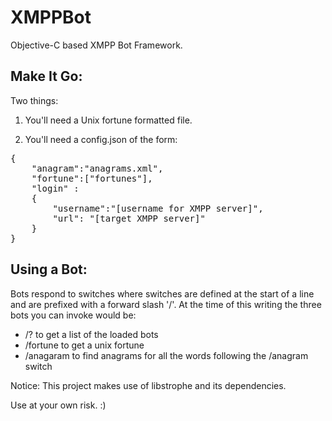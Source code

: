 XMPPBot
=======
Objective-C based XMPP Bot Framework.

Make It Go:
-----------
Two things: 

1) You'll need a Unix fortune formatted file.

2) You'll need a config.json of the form:

<pre>
{
    "anagram":"anagrams.xml",
    "fortune":["fortunes"],
    "login" :
    {
        "username":"[username for XMPP server]",
        "url": "[target XMPP server]"
    }
}
</pre>

Using a Bot:
------------
Bots respond to switches where switches are defined at the start of a line and are prefixed with a forward slash '/'. At the time of this writing the three bots you can invoke would be:
* /? to get a list of the loaded bots
* /fortune to get a unix fortune
* /anagaram to find anagrams for all the words following the /anagram switch

Notice: This project makes use of libstrophe and its dependencies.

Use at your own risk. :)
